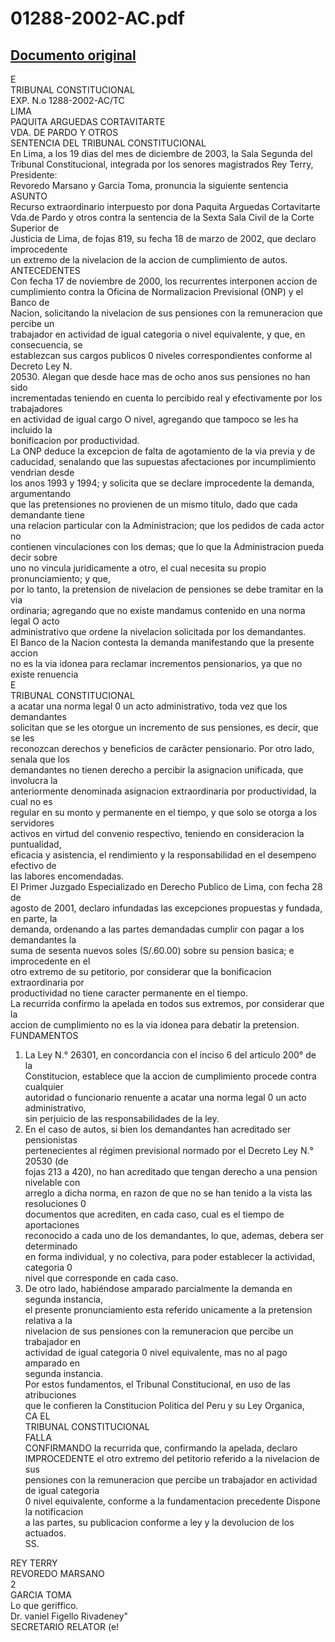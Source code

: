 
01288-2002-AC.pdf
=================
  
[Documento original](https://tc.gob.pe/jurisprudencia/2004/01288-2002-AC.pdf)  
---  
E  
TRIBUNAL CONSTITUCIONAL  
EXP. N.o 1288-2002-AC/TC  
LIMA  
PAQUITA ARGUEDAS CORTAVITARTE  
VDA. DE PARDO Y OTROS  
SENTENCIA DEL TRIBUNAL CONSTITUCIONAL  
En Lima, a los 19 dias del mes de diciembre de 2003, la Sala Segunda del  
Tribunal Constitucional, integrada por los senores magistrados Rey Terry, Presidente:  
Revoredo Marsano y Garcia Toma, pronuncia la siguiente sentencia  
ASUNTO  
Recurso extraordinario interpuesto por dona Paquita Arguedas Cortavitarte  
Vda.de Pardo y otros contra la sentencia de la Sexta Sala Civil de la Corte Superior de  
Justicia de Lima, de fojas 819, su fecha 18 de marzo de 2002, que declaro improcedente  
un extremo de la nivelacion de la accion de cumplimiento de autos.  
ANTECEDENTES  
Con fecha 17 de noviembre de 2000, los recurrentes interponen accion de  
cumplimiento contra la Oficina de Normalizacion Previsional (ONP) y el Banco de  
Nacion, solicitando la nivelacion de sus pensiones con la remuneracion que percibe un  
trabajador en actividad de igual categoria o nivel equivalente, y que, en consecuencia, se  
establezcan sus cargos publicos 0 niveles correspondientes conforme al Decreto Ley N.  
20530. Alegan que desde hace mas de ocho anos sus pensiones no han sido  
incrementadas teniendo en cuenta lo percibido real y efectivamente por los trabajadores  
en actividad de igual cargo O nivel, agregando que tampoco se les ha incluido la  
bonificacion por productividad.  
La ONP deduce la excepcion de falta de agotamiento de la via previa y de  
caducidad, senalando que las supuestas afectaciones por incumplimiento vendrian desde  
los anos 1993 y 1994; y solicita que se declare improcedente la demanda, argumentando  
que las pretensiones no provienen de un mismo titulo, dado que cada demandante tiene  
una relacion particular con la Administracion; que los pedidos de cada actor no  
contienen vinculaciones con los demas; que lo que la Administracion pueda decir sobre  
uno no vincula juridicamente a otro, el cual necesita su propio pronunciamiento; y que,  
por lo tanto, la pretension de nivelacion de pensiones se debe tramitar en la via  
ordinaria; agregando que no existe mandamus contenido en una norma legal O acto  
administrativo que ordene la nivelacion solicitada por los demandantes.  
El Banco de la Nacion contesta la demanda manifestando que la presente accion  
no es la via idonea para reclamar incrementos pensionarios, ya que no existe renuencia  
E  
TRIBUNAL CONSTITUCIONAL  
a acatar una norma legal 0 un acto administrativo, toda vez que los demandantes  
solicitan que se les otorgue un incremento de sus pensiones, es decir, que se les  
reconozcan derechos y beneficios de carâcter pensionario. Por otro lado, senala que los  
demandantes no tienen derecho a percibir la asignacion unificada, que involucra la  
anteriormente denominada asignacion extraordinaria por productividad, la cual no es  
regular en su monto y permanente en el tiempo, y que solo se otorga a los servidores  
activos en virtud del convenio respectivo, teniendo en consideracion la puntualidad,  
eficacia y asistencia, el rendimiento y la responsabilidad en el desempeno efectivo de  
las labores encomendadas.  
El Primer Juzgado Especializado en Derecho Publico de Lima, con fecha 28 de  
agosto de 2001, declaro infundadas las excepciones propuestas y fundada, en parte, la  
demanda, ordenando a las partes demandadas cumplir con pagar a los demandantes la  
suma de sesenta nuevos soles (S/.60.00) sobre su pension basica; e improcedente en el  
otro extremo de su petitorio, por considerar que la bonificacion extraordinaria por  
productividad no tiene caracter permanente en el tiempo.  
La recurrida confirmo la apelada en todos sus extremos, por considerar que la  
accion de cumplimiento no es la via idonea para debatir la pretension.  
FUNDAMENTOS  
1. La Ley N.° 26301, en concordancia con el inciso 6 del articulo 200° de la  
Constitucion, establece que la accion de cumplimiento procede contra cualquier  
autoridad o funcionario renuente a acatar una norma legal 0 un acto administrativo,  
sin perjuicio de las responsabilidades de la ley.  
2. En el caso de autos, si bien los demandantes han acreditado ser pensionistas  
pertenecientes al régimen previsional normado por el Decreto Ley N.° 20530 (de  
fojas 213 a 420), no han acreditado que tengan derecho a una pension nivelable con  
arreglo a dicha norma, en razon de que no se han tenido a la vista las resoluciones 0  
documentos que acrediten, en cada caso, cual es el tiempo de aportaciones  
reconocido a cada uno de los demandantes, lo que, ademas, debera ser determinado  
en forma individual, y no colectiva, para poder establecer la actividad, categoria 0  
nivel que corresponde en cada caso.  
3. De otro lado, habiéndose amparado parcialmente la demanda en segunda instancia,  
el presente pronunciamiento esta referido unicamente a la pretension relativa a la  
nivelacion de sus pensiones con la remuneracion que percibe un trabajador en  
actividad de igual categoria 0 nivel equivalente, mas no al pago amparado en  
segunda instancia.  
Por estos fundamentos, el Tribunal Constitucional, en uso de las atribuciones  
que le confieren la Constitucion Politica del Peru y su Ley Organica,  
CA EL  
TRIBUNAL CONSTITUCIONAL  
FALLA  
CONFIRMANDO la recurrida que, confirmando la apelada, declaro  
IMPROCEDENTE el otro extremo del petitorio referido a la nivelacion de sus  
pensiones con la remuneracion que percibe un trabajador en actividad de igual categoria  
0 nivel equivalente, conforme a la fundamentacion precedente Dispone la notificacion  
a las partes, su publicacion conforme a ley y la devolucion de los actuados.  
SS.  
  
REY TERRY  
REVOREDO MARSANO  
2  
GARCIA TOMA  
Lo que geriffico.  
Dr. vaniel Figello Rivadeney"  
SECRETARIO RELATOR (e!